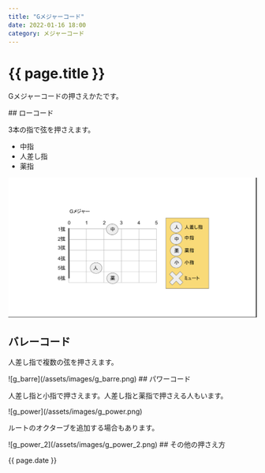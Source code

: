 ```yaml
---
title: "Gメジャーコード"
date: 2022-01-16 18:00
category: メジャーコード
---  
```

# {{ page.title }}
<p>Gメジャーコードの押さえかたです。</p>
## ローコード

<p>3本の指で弦を押さえます。</p>

- 中指
- 人差し指
- 薬指

![g](/assets/images/g.png)
## バレーコード
<p>人差し指で複数の弦を押さえます。</p>
![g_barre](/assets/images/g_barre.png)
## パワーコード
<p>人差し指と小指で押さえます。人差し指と薬指で押さえる人もいます。</p>
![g_power](/assets/images/g_power.png)
<p>ルートのオクターブを追加する場合もあります。</p>
![g_power_2](/assets/images/g_power_2.png)
## その他の押さえ方

<p>{{ page.date }}</p>
